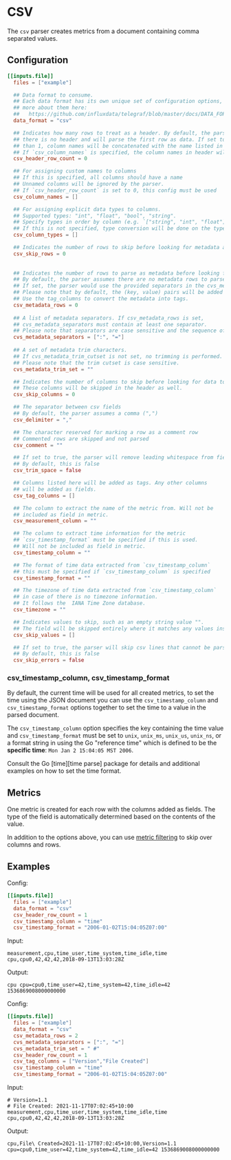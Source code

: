 # CSV

The `csv` parser creates metrics from a document containing comma separated
values.

## Configuration

```toml
[[inputs.file]]
  files = ["example"]

  ## Data format to consume.
  ## Each data format has its own unique set of configuration options, read
  ## more about them here:
  ##   https://github.com/influxdata/telegraf/blob/master/docs/DATA_FORMATS_INPUT.md
  data_format = "csv"

  ## Indicates how many rows to treat as a header. By default, the parser assumes
  ## there is no header and will parse the first row as data. If set to anything more
  ## than 1, column names will be concatenated with the name listed in the next header row.
  ## If `csv_column_names` is specified, the column names in header will be overridden.
  csv_header_row_count = 0

  ## For assigning custom names to columns
  ## If this is specified, all columns should have a name
  ## Unnamed columns will be ignored by the parser.
  ## If `csv_header_row_count` is set to 0, this config must be used
  csv_column_names = []

  ## For assigning explicit data types to columns.
  ## Supported types: "int", "float", "bool", "string".
  ## Specify types in order by column (e.g. `["string", "int", "float"]`)
  ## If this is not specified, type conversion will be done on the types above.
  csv_column_types = []

  ## Indicates the number of rows to skip before looking for metadata and header information.
  csv_skip_rows = 0
  
  
  ## Indicates the number of rows to parse as metadata before looking for header information. 
  ## By default, the parser assumes there are no metadata rows to parse. 
  ## If set, the parser would use the provided separators in the cvs_metadata_separators to look for metadata.
  ## Please note that by default, the (key, value) pairs will be added as fields. 
  ## Use the tag_columns to convert the metadata into tags.
  csv_metadata_rows = 0
  
  ## A list of metadata separators. If csv_metadata_rows is set,
  ## cvs_metadata_separators must contain at least one separator.
  ## Please note that separators are case sensitive and the sequence of the seperators are respected.
  cvs_metadata_separators = [":", "="]
  
  ## A set of metadata trim characters. 
  ## If cvs_metadata_trim_cutset is not set, no trimming is performed.
  ## Please note that the trim cutset is case sensitive.
  cvs_metadata_trim_set = ""

  ## Indicates the number of columns to skip before looking for data to parse.
  ## These columns will be skipped in the header as well.
  csv_skip_columns = 0

  ## The separator between csv fields
  ## By default, the parser assumes a comma (",")
  csv_delimiter = ","

  ## The character reserved for marking a row as a comment row
  ## Commented rows are skipped and not parsed
  csv_comment = ""

  ## If set to true, the parser will remove leading whitespace from fields
  ## By default, this is false
  csv_trim_space = false

  ## Columns listed here will be added as tags. Any other columns
  ## will be added as fields.
  csv_tag_columns = []

  ## The column to extract the name of the metric from. Will not be
  ## included as field in metric.
  csv_measurement_column = ""

  ## The column to extract time information for the metric
  ## `csv_timestamp_format` must be specified if this is used.
  ## Will not be included as field in metric.
  csv_timestamp_column = ""

  ## The format of time data extracted from `csv_timestamp_column`
  ## this must be specified if `csv_timestamp_column` is specified
  csv_timestamp_format = ""

  ## The timezone of time data extracted from `csv_timestamp_column`
  ## in case of there is no timezone information.
  ## It follows the  IANA Time Zone database.
  csv_timezone = ""

  ## Indicates values to skip, such as an empty string value "".
  ## The field will be skipped entirely where it matches any values inserted here.
  csv_skip_values = []

  ## If set to true, the parser will skip csv lines that cannot be parsed.
  ## By default, this is false
  csv_skip_errors = false
  ```

### csv_timestamp_column, csv_timestamp_format

By default, the current time will be used for all created metrics, to set the
time using the JSON document you can use the `csv_timestamp_column` and
`csv_timestamp_format` options together to set the time to a value in the parsed
document.

The `csv_timestamp_column` option specifies the key containing the time value and
`csv_timestamp_format` must be set to `unix`, `unix_ms`, `unix_us`, `unix_ns`,
or a format string in using the Go "reference time" which is defined to be the
**specific time**: `Mon Jan 2 15:04:05 MST 2006`.

Consult the Go [time][time parse] package for details and additional examples
on how to set the time format.

## Metrics

One metric is created for each row with the columns added as fields.  The type
of the field is automatically determined based on the contents of the value.

In addition to the options above, you can use [metric filtering][] to skip over
columns and rows.

## Examples

Config:

```toml
[[inputs.file]]
  files = ["example"]
  data_format = "csv"
  csv_header_row_count = 1
  csv_timestamp_column = "time"
  csv_timestamp_format = "2006-01-02T15:04:05Z07:00"
```

Input:

```csv
measurement,cpu,time_user,time_system,time_idle,time
cpu,cpu0,42,42,42,2018-09-13T13:03:28Z
```

Output:

```text
cpu cpu=cpu0,time_user=42,time_system=42,time_idle=42 1536869008000000000
```

Config:

```toml
[[inputs.file]]
  files = ["example"]
  data_format = "csv"
  csv_metadata_rows = 2
  cvs_metadata_separators = [":", "="]
  cvs_metadata_trim_set = " #"
  csv_header_row_count = 1
  csv_tag_columns = ["Version","File Created"]
  csv_timestamp_column = "time"
  csv_timestamp_format = "2006-01-02T15:04:05Z07:00"
```

Input:

```csv
# Version=1.1
# File Created: 2021-11-17T07:02:45+10:00
measurement,cpu,time_user,time_system,time_idle,time
cpu,cpu0,42,42,42,2018-09-13T13:03:28Z
```

Output:

```text
cpu,File\ Created=2021-11-17T07:02:45+10:00,Version=1.1 cpu=cpu0,time_user=42,time_system=42,time_idle=42 1536869008000000000
```

[metric filtering]: /docs/CONFIGURATION.md#metric-filtering
